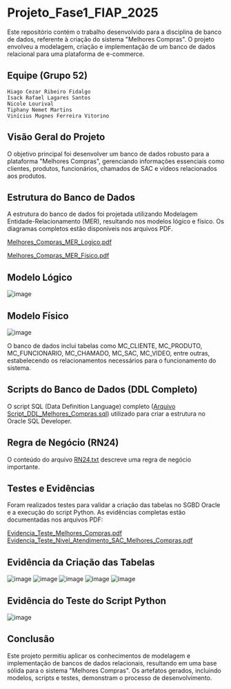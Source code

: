 # Projeto_Fase1_FIAP_2025
Este repositório contém o trabalho desenvolvido para a disciplina de banco de dados, referente à criação do sistema "Melhores Compras". O projeto envolveu a modelagem, criação e implementação de um banco de dados relacional para uma plataforma de e-commerce.

## Equipe (Grupo 52)
    Hiago Cezar Ribeiro Fidalgo
    Isack Rafael Lagares Santos
    Nicole Lourival
    Tiphany Nemet Martins 
    Vinícius Mugnes Ferreira Vitorino

## Visão Geral do Projeto
O objetivo principal foi desenvolver um banco de dados robusto para a plataforma "Melhores Compras", gerenciando informações essenciais como clientes, produtos, funcionários, chamados de SAC e vídeos relacionados aos produtos.

## Estrutura do Banco de Dados
A estrutura do banco de dados foi projetada utilizando Modelagem Entidade-Relacionamento (MER), resultando nos modelos lógico e físico. Os diagramas completos estão disponíveis nos arquivos PDF.

[Melhores_Compras_MER_Logico.pdf](https://github.com/deVini-9/Projeto_Fase1_FIAP_2025/blob/9bf55a91fe1baf917d3ada2beeb78a6fa780787b/PBL_1%C2%BA_Ano_Fase1_Grupo_52/Melhores_Compras_MER_Logico.pdf)

[Melhores_Compras_MER_Físico.pdf](https://github.com/deVini-9/Projeto_Fase1_FIAP_2025/blob/9bf55a91fe1baf917d3ada2beeb78a6fa780787b/PBL_1%C2%BA_Ano_Fase1_Grupo_52/Melhores_Compras_MER_F%C3%ADsico.pdf)

## Modelo Lógico
![image](https://github.com/user-attachments/assets/9b6cb27d-a665-44dd-a635-c8a76b2649df)

## Modelo Físico
![image](https://github.com/user-attachments/assets/5be97a47-ac0b-412d-9aa3-229041f1ee7b)

O banco de dados inclui tabelas como MC_CLIENTE, MC_PRODUTO, MC_FUNCIONARIO, MC_CHAMADO, MC_SAC, MC_VIDEO, entre outras, estabelecendo os relacionamentos necessários para o funcionamento do sistema.

## Scripts do Banco de Dados (DDL Completo)
O script SQL (Data Definition Language) completo ([Arquivo Script_DDL_Melhores_Compras.sql](https://github.com/deVini-9/Projeto_Fase1_FIAP_2025/blob/9bf55a91fe1baf917d3ada2beeb78a6fa780787b/PBL_1%C2%BA_Ano_Fase1_Grupo_52/Arquivo%20Script_DDL_Melhores_Compras.sql)) utilizado para criar a estrutura no Oracle SQL Developer.

## Regra de Negócio (RN24)
O conteúdo do arquivo [RN24.txt](https://github.com/deVini-9/Projeto_Fase1_FIAP_2025/blob/9bf55a91fe1baf917d3ada2beeb78a6fa780787b/PBL_1%C2%BA_Ano_Fase1_Grupo_52/RN24.txt) descreve uma regra de negócio importante.

## Testes e Evidências
Foram realizados testes para validar a criação das tabelas no SGBD Oracle e a execução do script Python. As evidências completas estão documentadas nos arquivos PDF:

[Evidencia_Teste_Melhores_Compras.pdf](https://github.com/deVini-9/Projeto_Fase1_FIAP_2025/blob/9bf55a91fe1baf917d3ada2beeb78a6fa780787b/PBL_1%C2%BA_Ano_Fase1_Grupo_52/Evidencia_Teste_Melhores_Compras.pdf)  
[Evidencia_Teste_Nivel_Atendimento_SAC_Melhores_Compras.pdf](https://github.com/deVini-9/Projeto_Fase1_FIAP_2025/blob/9bf55a91fe1baf917d3ada2beeb78a6fa780787b/PBL_1%C2%BA_Ano_Fase1_Grupo_52/Evidencia_Teste_Nivel_Atendimento_SAC_Melhores_Compras.pdf)

## Evidência da Criação das Tabelas
![image](https://github.com/user-attachments/assets/22e32b4b-08cc-4a6c-a36e-09b217717572)
![image](https://github.com/user-attachments/assets/4efa984a-c431-49bb-8742-56f9301bded1)
![image](https://github.com/user-attachments/assets/21f75781-f82f-43bd-b6c3-a07056940cf2)
![image](https://github.com/user-attachments/assets/4ea4ee32-8bd8-4ced-add9-cf4240ead1be)
![image](https://github.com/user-attachments/assets/58db0e57-9a77-4834-b865-e1430050a01a)


## Evidência do Teste do Script Python
![image](https://github.com/user-attachments/assets/7f6182e7-ae28-4d66-9362-a5df34e92586)


## Conclusão
Este projeto permitiu aplicar os conhecimentos de modelagem e implementação de bancos de dados relacionais, resultando em uma base sólida para o sistema "Melhores Compras". Os artefatos gerados, incluindo modelos, scripts e testes, demonstram o processo de desenvolvimento.
